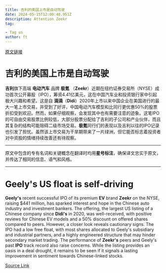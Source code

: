```yaml
---
title: 吉利的美国上市是自动驾驶
date: 2024-05-15T12:00:48.951Z
description: Attention Zeekr
tag: 

- Tag us
author: ft
---
```


[原文链接](https://ft.com/content/d638a0d8-2d5b-4d0c-ae12-2c6ea9d5c6c7)

# 吉利的美国上市是**自动驾驶**

**吉利**旗下高端 **电动汽车** 品牌 **极氪** （**Zeekr**）近期在纽约证券交易所（NYSE）成功首次公开募股（IPO），筹资4.41亿美元，这在中国汽车业和投资银行家中引起极大兴趣和希望。这是自 **滴滴**（**Didi**）2020年上市以来中国企业在美国进行的最大一笔上市交易，并受到了好评，中国电动汽车模型和比同行更优惠50%的股票折扣受到欢迎。然而，如果仔细观察，会发现其中也有需要注意的迹象。这笔IPO的可自由交易股票比例较低，大部分股票分配给了吉利的子公司和产业伙伴，而且其复杂的结构可能阻碍二级市场交易。**极氪**同行们的表现以及吉利以往的IPO记录也引发了担忧。虽然该上市交易为干旱期带来了一片绿洲，但它能否标志着投资者对中资股的情绪持续改善还有待观察。

---

原文中包含的专有名词和关键概念在翻译时均用**星号标注**，确保译文忠实于原文，并传达了相同的信息、语气和风格。

---

# Geely's US float is self-driving 

**Geely's** recent successful IPO of its premium **EV** brand **Zeekr** on the NYSE, raising $441 million, has sparked interest and hope in the Chinese auto industry and investment bankers. The offering, the largest US listing of a Chinese company since **Didi's** in 2020, was well-received, with positive reviews for Chinese EV models and a 50% discount on offered shares compared to peers. However, a closer look reveals cautionary signs. The IPO had a low free float, with most shares allocated to Geely's subsidiary and industrial partners, and a highly engineered structure that may hinder secondary market trading. The performance of **Zeekr's** peers and Geely's past **IPO** track record also raise concerns. While the listing provides an oasis in a deal drought, it remains to be seen if it signals a lasting improvement in sentiment towards Chinese-linked stocks.

[Source Link](https://ft.com/content/d638a0d8-2d5b-4d0c-ae12-2c6ea9d5c6c7)

